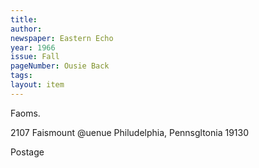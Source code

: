 ```yaml
---
title:
author:
newspaper: Eastern Echo
year: 1966
issue: Fall
pageNumber: Ousie Back
tags:
layout: item
---
```


Faoms.

2107 Faismount @uenue Philudelphia, Pennsgltonia 19130

Postage
